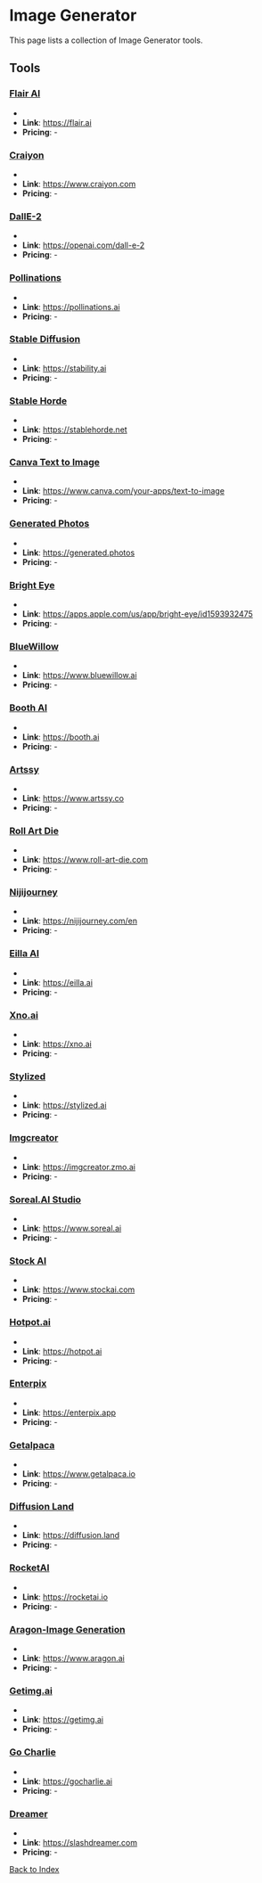 # Image Generator

This page lists a collection of Image Generator tools.

## Tools

### [Flair AI](https://flair.ai)
-
- **Link**: https://flair.ai
- **Pricing**: -

### [Craiyon](https://www.craiyon.com)
-
- **Link**: https://www.craiyon.com
- **Pricing**: -

### [DallE-2](https://openai.com/dall-e-2)
-
- **Link**: https://openai.com/dall-e-2
- **Pricing**: -

### [Pollinations](https://pollinations.ai)
-
- **Link**: https://pollinations.ai
- **Pricing**: -

### [Stable Diffusion](https://stability.ai)
-
- **Link**: https://stability.ai
- **Pricing**: -

### [Stable Horde](https://stablehorde.net)
-
- **Link**: https://stablehorde.net
- **Pricing**: -

### [Canva Text to Image](https://www.canva.com/your-apps/text-to-image)
-
- **Link**: https://www.canva.com/your-apps/text-to-image
- **Pricing**: -

### [Generated Photos](https://generated.photos)
-
- **Link**: https://generated.photos
- **Pricing**: -

### [Bright Eye](https://apps.apple.com/us/app/bright-eye/id1593932475)
-
- **Link**: https://apps.apple.com/us/app/bright-eye/id1593932475
- **Pricing**: -

### [BlueWillow](https://www.bluewillow.ai)
-
- **Link**: https://www.bluewillow.ai
- **Pricing**: -

### [Booth AI](https://booth.ai)
-
- **Link**: https://booth.ai
- **Pricing**: -

### [Artssy](https://www.artssy.co)
-
- **Link**: https://www.artssy.co
- **Pricing**: -

### [Roll Art Die](https://www.roll-art-die.com)
-
- **Link**: https://www.roll-art-die.com
- **Pricing**: -

### [Nijijourney](https://nijijourney.com/en)
-
- **Link**: https://nijijourney.com/en
- **Pricing**: -

### [Eilla AI](https://eilla.ai)
-
- **Link**: https://eilla.ai
- **Pricing**: -

### [Xno.ai](https://xno.ai)
-
- **Link**: https://xno.ai
- **Pricing**: -

### [Stylized](https://stylized.ai)
-
- **Link**: https://stylized.ai
- **Pricing**: -

### [Imgcreator](https://imgcreator.zmo.ai)
-
- **Link**: https://imgcreator.zmo.ai
- **Pricing**: -

### [Soreal.AI Studio](https://www.soreal.ai)
-
- **Link**: https://www.soreal.ai
- **Pricing**: -

### [Stock AI](https://www.stockai.com)
-
- **Link**: https://www.stockai.com
- **Pricing**: -

### [Hotpot.ai](https://hotpot.ai)
-
- **Link**: https://hotpot.ai
- **Pricing**: -

### [Enterpix](https://enterpix.app)
-
- **Link**: https://enterpix.app
- **Pricing**: -

### [Getalpaca](https://www.getalpaca.io)
-
- **Link**: https://www.getalpaca.io
- **Pricing**: -

### [Diffusion Land](https://diffusion.land)
-
- **Link**: https://diffusion.land
- **Pricing**: -

### [RocketAI](https://rocketai.io)
-
- **Link**: https://rocketai.io
- **Pricing**: -

### [Aragon-Image Generation](https://www.aragon.ai)
-
- **Link**: https://www.aragon.ai
- **Pricing**: -

### [Getimg.ai](https://getimg.ai)
-
- **Link**: https://getimg.ai
- **Pricing**: -

### [Go Charlie](https://gocharlie.ai)
-
- **Link**: https://gocharlie.ai
- **Pricing**: -

### [Dreamer](https://slashdreamer.com)
-
- **Link**: https://slashdreamer.com
- **Pricing**: -


[Back to Index](./README.MD)